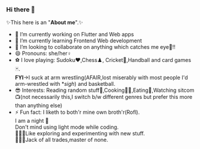 ### Hi there 👋
✨This here is an "**About me**".✨
<!--
**ParvathiRajpal/ParvathiRajpal** is a ✨ _special_ ✨ repository because its `README.md` (this file) appears on your GitHub profile.

Here are some ideas to get you started:-->

- 🔭 I’m currently working on Flutter and Web apps
- 🌱 I’m currently learning Frontend Web development
- 👯 I’m looking to collaborate on anything which catches me eye👀!!
- 😄 Pronouns: she/her♀️
- ⚽ I love playing: Sudoku♥️,Chess♟️, Cricket🏏,Handball and card games🃏.
     </br>**FYI**->I suck at arm wrestling(AFAIR,lost miserably with most people I'd arm-wrestled with **sigh*) and basketball.
- 😎 Interests: Reading random stuff📖,Cooking👩‍🍳,Eating🍜,Watching sitcom📺(not necessarily this,I switch b/w different genres but prefer this more than anything else)
- ⚡ Fun fact: I liketh to both'r mine own broth'r(Rofl).</br>I am a night 🦉</br>Don't mind using light mode while coding.
 </br>👩🏻‍🔬Like exploring and experimenting with new stuff.</br>🤹🏻‍♀️Jack of all trades,master of none.

